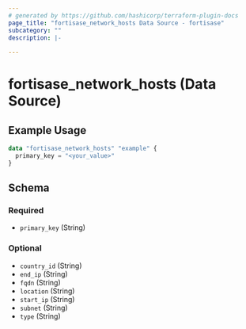 ```yaml
---
# generated by https://github.com/hashicorp/terraform-plugin-docs
page_title: "fortisase_network_hosts Data Source - fortisase"
subcategory: ""
description: |-
  
---
```


# fortisase_network_hosts (Data Source)



## Example Usage

```terraform
data "fortisase_network_hosts" "example" {
  primary_key = "<your_value>"
}
```

<!-- schema generated by tfplugindocs -->
## Schema

### Required

- `primary_key` (String)

### Optional

- `country_id` (String)
- `end_ip` (String)
- `fqdn` (String)
- `location` (String)
- `start_ip` (String)
- `subnet` (String)
- `type` (String)
